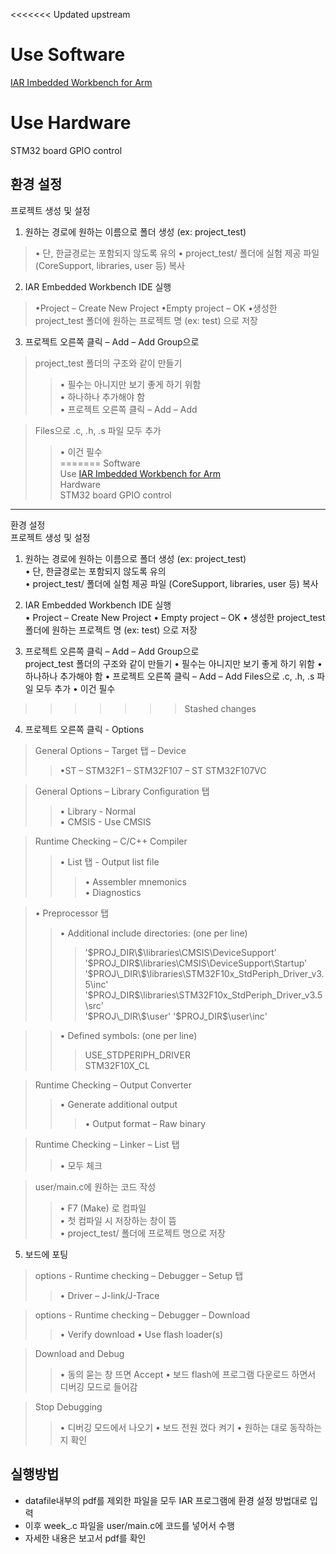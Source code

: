 <<<<<<< Updated upstream
# Use Software  
[IAR Imbedded Workbench for Arm](https://www.iar.com/ko/products/architectures/arm/iar-embedded-workbench-for-arm/iar-embedded-workbench-for-arm-free-trial-version)  
# Use Hardware  
STM32 board GPIO control  

## 환경 설정
프로젝트 생성 및 설정
1. 원하는 경로에 원하는 이름으로 폴더 생성 (ex: project_test)
>• 단, 한글경로는 포함되지 않도록 유의
>• project_test/ 폴더에 실험 제공 파일 (CoreSupport, libraries, user 등) 복사  

2. IAR Embedded Workbench IDE 실행
>•Project – Create New Project
>•Empty project – OK
>•생성한 project_test 폴더에 원하는 프로젝트 명 (ex: test) 으로 저장  

3. 프로젝트 오른쪽 클릭 – Add – Add Group으로
>project_test 폴더의 구조와 같이 만들기
>>• 필수는 아니지만 보기 좋게 하기 위함  
>>• 하나하나 추가해야 함  
>>• 프로젝트 오른쪽 클릭 – Add – Add

>Files으로 .c, .h, .s 파일 모두 추가  
>>• 이건 필수  
=======
Software  
Use [IAR Imbedded Workbench for Arm](https://www.iar.com/ko/products/architectures/arm/iar-embedded-workbench-for-arm/iar-embedded-workbench-for-arm-free-trial-version)  
Hardware  
STM32 board GPIO control  

---
환경 설정  
프로젝트 생성 및 설정  
1. 원하는 경로에 원하는 이름으로 폴더 생성 (ex: project_test)  
    • 단, 한글경로는 포함되지 않도록 유의  
    • project_test/ 폴더에 실험 제공 파일 (CoreSupport, libraries, user 등) 복사  

2. IAR Embedded Workbench IDE 실행  
    • Project – Create New Project
    • Empty project – OK
    • 생성한 project_test 폴더에 원하는 프로젝트 명 (ex: test) 으로 저장  

3. 프로젝트 오른쪽 클릭 – Add – Add Group으로  
    project_test 폴더의 구조와 같이 만들기
        • 필수는 아니지만 보기 좋게 하기 위함
        • 하나하나 추가해야 함
        • 프로젝트 오른쪽 클릭 – Add – Add
    Files으로 .c, .h, .s 파일 모두 추가
        • 이건 필수  
>>>>>>> Stashed changes

4. 프로젝트 오른쪽 클릭 - Options
>General Options – Target 탭 – Device
>>•ST – STM32F1 – STM32F107 – ST STM32F107VC

>General Options – Library Configuration 탭
>>• Library - Normal  
>>• CMSIS - Use CMSIS

>Runtime Checking – C/C++ Compiler
>>• List 탭 - Output list file  
>>>• Assembler mnemonics  
>>>• Diagnostics  

>• Preprocessor 탭  
>>• Additional include directories: (one per line)
>>>'$PROJ_DIR\$\libraries\CMSIS\DeviceSupport'  
>>>'$PROJ\_DIR\$\libraries\CMSIS\DeviceSupport\Startup'
>>>'$PROJ\_DIR\$\libraries\STM32F10x_StdPeriph_Driver_v3.5\inc'
>>>'$PROJ\_DIR\$\libraries\STM32F10x_StdPeriph_Driver_v3.5\src'  
>>>'$PROJ\_DIR\$\user'  
>>>'$PROJ\_DIR\$\user\inc'

>>• Defined symbols: (one per line)  
>>>USE_STDPERIPH_DRIVER  
>>>STM32F10X_CL

>Runtime Checking – Output Converter
>>• Generate additional output  
>>>• Output format – Raw binary

>Runtime Checking – Linker – List 탭  
>>• 모두 체크

>user/main.c에 원하는 코드 작성
>>• F7 (Make) 로 컴파일  
>>• 첫 컴파일 시 저장하는 창이 뜸  
>>• project_test/ 폴더에 프로젝트 명으로 저장  

5. 보드에 포팅  
>options - Runtime checking – Debugger – Setup 탭
>>• Driver – J-link/J-Trace

>options - Runtime checking – Debugger – Download
>>• Verify download
>>• Use flash loader(s)

>Download and Debug
>>• 동의 묻는 창 뜨면 Accept
>>• 보드 flash에 프로그램 다운로드 하면서 디버깅 모드로 들어감

>Stop Debugging
>>• 디버깅 모드에서 나오기
>>• 보드 전원 껐다 켜기
>>• 원하는 대로 동작하는지 확인

## 실행방법
- datafile내부의 pdf를 제외한 파일을 모두 IAR 프로그램에 환경 설정 방법대로 입력  
- 이후 week_.c 파일을 user/main.c에 코드를 넣어서 수행  
- 자세한 내용은 보고서 pdf를 확인
